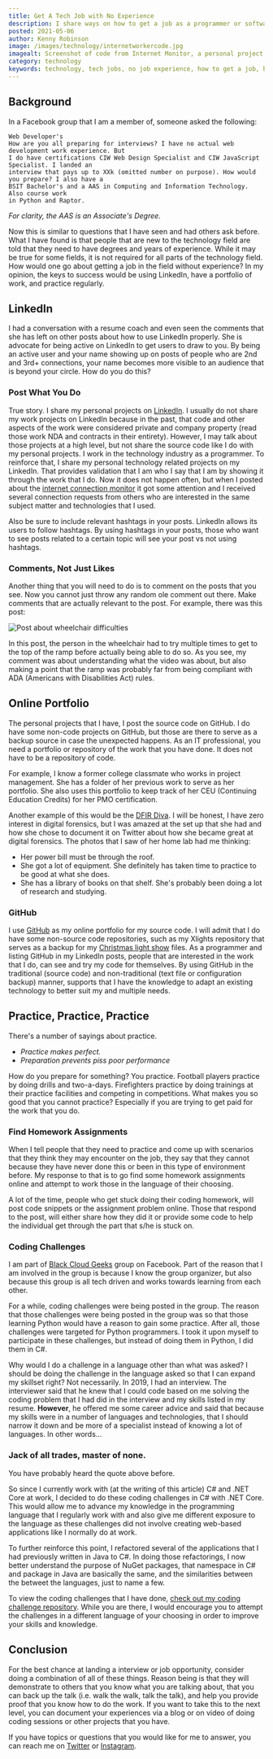 ```yaml
---
title: Get A Tech Job with No Experience
description: I share ways on how to get a job as a programmer or software developer without much experience.
posted: 2021-05-06
author: Kenny Robinson
image: /images/technology/internetworkercode.jpg
imagealt: Screenshot of code from Internet Monitor, a personal project.
category: technology
keywords: technology, tech jobs, no job experience, how to get a job, blacktechtwitter, working in tech
---
```


## Background

In a Facebook group that I am a member of, someone asked the following:

```text
Web Developer's
How are you all preparing for interviews? I have no actual web development work experience. But
I do have certifications CIW Web Design Specialist and CIW JavaScript Specialist. I landed an
interview that pays up to XXk (omitted number on purpose). How would you prepare? I also have a
BSIT Bachelor's and a AAS in Computing and Information Technology. Also course work
in Python and Raptor.
```

*For clarity, the AAS is an Associate's Degree.*

Now this is similar to questions that I have seen and had others ask before. What I have found
is that people that are new to the technology field are told that they need to have degrees and
years of experience. While it may be true for some fields, it is not required for all parts of the
technology field. How would one go about getting a job in the field without experience? In my opinion, 
the keys to success would be using LinkedIn, have a portfolio of work, and practice regularly.

## LinkedIn

I had a conversation with a resume coach and even seen the comments that she has left on other posts 
about how to use LinkedIn properly.
She is advocate for being active on LinkedIn to get users to draw to you. By being an active user and your name
showing up on posts of people who are 2nd and 3rd+ connections, your name becomes more visible to an
audience that is beyond your circle. How do you do this?

### Post What You Do

True story. I share my personal projects on
<a href="https://linkedin.com/in/krobinsontech" target="_blank">LinkedIn</a>.
I usually do not share my work projects on
LinkedIn because in the past, that code and other aspects of the work were considered private
and company property (read those work NDA and contracts in their entirety). 
However, I may talk about those projects at a high level, but not share the source
code like I do with my personal projects.
I work in the technology industry as a programmer. To reinforce that, I share
my personal technology related projects on my LinkedIn. That provides validation that I am who I
say that I am by showing it through the work that I do. Now it does not happen often, but when I posted
about the
<a href="https://www.linkedin.com/posts/krobinsontech_github-iot-dotnetcore-activity-6762071182108868608-Mtwg" target="_blank">internet connection monitor</a>
it got some attention and I received several connection requests from others who are interested
in the same subject matter and technologies that I used.

Also be sure to include relevant hashtags in your posts. LinkedIn allows its users to follow hashtags.
By using hashtags in your posts, those who want to see posts related to a certain topic will see
your post vs not using hashtags.

### Comments, Not Just Likes

Another thing that you will need to do is to comment on the posts that you see. Now you cannot just
throw any random ole comment out there. Make comments that are actually relevant to the post. For
example, there was this post:

![Post about wheelchair difficulties](/images/technology/wheelchair_difficulties.png)

In this post, the person in the wheelchair had to try multiple times to get to the top of the
ramp before actually being able to do so. As you see, my comment was about understanding what the video
was about, but also making a point that the ramp was probably far from being compliant with 
ADA (Americans with Disabilities Act) rules.

## Online Portfolio

The personal projects that I have, I post the source code on GitHub. I do have some non-code projects
on GitHub, but those are there to serve as a backup source in case the unexpected happens.
As an IT professional, you need a portfolio or repository of the work that you have done. It does not have 
to be a repository of code.

For example, I know a former college classmate who works in project management. She has a 
folder of her previous work to serve as her portfolio. She also uses this portfolio to keep track of 
her CEU (Continuing Education Credits) for her PMO certification.

Another example of this would be the <a href="https://dfirdiva.com/" target="_blank">DFIR Diva</a>.
I will be honest, I have zero interest in digital forensics, but I was amazed at the set up that she had
and how she chose to document it on Twitter about how she became great at digital forensics. The photos that
I saw of her home lab had me thinking:

* Her power bill must be through the roof.
* She got a lot of equipment. She definitely has taken time to practice to be good at what she does.
* She has a library of books on that shelf. She's probably been doing a lot of research and studying.

### GitHub

I use
<a href="https://github.com/almostengr" target="_blank">GitHub</a> as my online portfolio for my
source code. I will admit that I do have some non-source code repositories, such as my Xlights repository
that serves as a backup for my [Christmas light show](/lightshow) files. As a programmer and listing
GitHub in my LinkedIn posts, people that are interested in the work that I do, can see and try
my code for themselves. By using GitHub in the traditional (source code) and non-traditional (text file 
or configuration backup) manner, supports that I have the knowledge to adapt an existing technology 
to better suit my and multiple needs.

## Practice, Practice, Practice

There's a number of sayings about practice.

* *Practice makes perfect.*
* *Preparation prevents piss poor performance*

How do you prepare for something? You practice. Football players practice by doing drills and two-a-days.
Firefighters practice by doing trainings at their practice facilities and competing in competitions.
What makes you so good that you cannot practice? Especially if you are trying to get paid for the work
that you do.

### Find Homework Assignments

When I tell people that they need to practice and come up with scenarios that they think they may
encounter on the job, they say that they cannot because they have never done this or been in this 
type of environment before. My response to that is to go find some homework assignments online and attempt 
to work those in the language of their choosing. 

A lot of the time, people who get stuck doing their coding homework, will post code snippets or the 
assignment problem online. Those that respond to the post, will either share how they did it or provide 
some code to help the individual get through the part that s/he is stuck on.

### Coding Challenges

I am part of [Black Cloud Geeks](https://www.facebook.com/groups/505980596618116/) group on Facebook.
Part of the reason that I am involved in the group is because I know the group organizer, but also because
this group is all tech driven and works towards learning from each other.

For a while, coding challenges were being posted in the group. The reason that those challenges were being
posted in the group was so that those learning Python would have a reason to gain some
practice. After all, those challenges were targeted for Python programmers. I took it upon myself to
participate in these challenges, but instead of doing them in Python, I did them in C#.

Why would I do a challenge in a language other than what was asked? I should be doing the challenge in the
language asked so that I can expand my skillset right? Not necessarily. In 2019, I had an interview.
The interviewer said that he knew that I could code based on me solving the coding problem that
I had did in the interview and my skills listed in my resume. **However**, he offered me some career
advice and said that because my skills were
in a number of languages and technologies, that I should narrow it down and be more of a specialist
instead of knowing a lot of languages. In other words...

### Jack of all trades, master of none.

You have probably heard the quote above before.

So since I currently work with (at the writing of this article)
C# and .NET Core at work, I decided to do these coding challenges in C# with .NET Core. This would allow me to advance
my knowledge in the programming language that I regularly work with and also give me different exposure
to the language as these challenges did not involve creating web-based applications like I normally do
at work.

To further reinforce this point, I refactored several of the applications
that I had previously written in Java to C#. In doing those refactorings, I now better understand
the purpose of NuGet packages, that namespace in C# and package in Java are basically the same, and the 
similarities between the betweet the languages, just to name a few.

To view the coding challenges that I have done,
<a href="https://github.com/almostengr/coding-challenge" target="_blank">check out my
coding challenge repository</a>. While you are there, I would encourage you to attempt the challenges in a
different language of your choosing in order to improve your skills and knowledge.

## Conclusion

For the best chance at landing a interview or job opportunity,
consider doing a combination of all of these things. Reason being is that
they will demonstrate to others that you know what you are talking about, that you
can back up the talk (i.e. walk the walk, talk the talk), and help you provide proof that you know how to
do the work. If you want to take this to the next level, you can document your experiences via a blog or on video 
of doing coding sessions or other projects that you have.

If you have topics or questions that you would like for me to answer, you can reach me on
[Twitter](https://twitter.com/almostengr) or [Instagram](https://www.instagram.com/almostengr).
